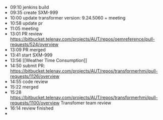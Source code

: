 - 09:10 jenkins build
- 09:35 create SXM-999
- 10:00 update transformer version: 9.24.5060 + meeting
- 10:58 update pr
- 11:05 meeting
- 13:01 PR review https://bitbucket.telenav.com/projects/AUT/repos/oemreference/pull-requests/524/overview
- 13:09 PR merged
- 13:41 start SXM-999
- 13:56 [[Weather Time Consumption]]
- 14:50 submit PR: https://bitbucket.telenav.com/projects/AUT/repos/transformerhmi/pull-requests/1126/overview
- 14:55 code review
- 15:22 merged
- 15:28 https://bitbucket.telenav.com/projects/AUT/repos/transformerhmi/pull-requests/1100/overview Transfomer team review
- 16:14 review finished
-